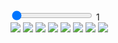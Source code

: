 <!-- The main and probably only page of JsDice -->
<html>
	<!-- head of the doc -->
	<head>
		<!-- configure -->
		<title>DiceJs</title>
		<link rel="icon" href="./img/icon.JPG">
		<link rel="apple-touch-icon" href="./img/icon.JPG">
		<meta name="apple-mobile-web-app-capable" content="yes" />
		<meta content="width=device-width, initial-scale=1, minimum-scale=1, user-scalable=no" name="viewport">
		<!-- imports -->
		<script src="./js/home.js"></script>
		<link rel="stylesheet" type="text/css" href="./css/home.css" />
	</head>	
	<!-- body of the doc -->
	<body>
		<!-- view wrapper -->
		<div id="viewwrapper">
			<!-- output view -->
			<div id="rolloutput" onclick="HRoll()">
				<!-- the roll itself -->
				<div id="rollresult"></div>
				<!-- the rolls meta data -->
				<div id="rollmeta">
					<div id="dicetype" class="rollmetanode"></div>
					<div id="rolltotal" class="rollmetanode"></div>
					<div id="timestamp" class="rollmetanode"></div>
				</div>
			</div>
			<!-- controls -->
			<div id="rollcontrols">
				<div class="slidecontainer">
				<input type="range" min="1" max="20" value="1" class="slider" id="diceCntSlider" oninput="OnSlide()" >
				<label id="sliderlabel">1</label>
				</div>
				<img src="./img/dice/d2.png" id="d2icon" class="diceicon_phone" onclick="OnDiceClick(2)">
				<img src="./img/dice/d4.png" id="d4icon" class="diceicon_phone" onclick="OnDiceClick(4)">
				<img src="./img/dice/d6.png" id="d6icon" class="diceicon_phone" onclick="OnDiceClick(6)" >
				<img src="./img/dice/d8.png" id="d8icon" class="diceicon_phone" onclick="OnDiceClick(8)">
				<img src="./img/dice/d10.png" id="d10icon" class="diceicon_phone" onclick="OnDiceClick(10)" >
				<img src="./img/dice/d12.png" id="d12icon" class="diceicon_phone" onclick="OnDiceClick(12)" >
				<img src="./img/dice/d20.png" id="d20icon" class="diceicon_phone selectedDice" onclick="OnDiceClick(20)" >
				<img src="./img/dice/d100.png" id="d100icon" class="diceicon_phone" onclick="OnDiceClick(100)">
			</div>
		</div>
	</body>
	</html>